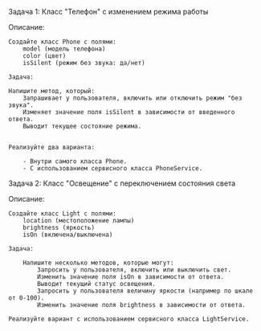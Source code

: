 Задача 1:
Класс "Телефон" с изменением режима работы

Описание:

    Создайте класс Phone с полями:
        model (модель телефона)
        color (цвет)
        isSilent (режим без звука: да/нет)

    Задача:

    Напишите метод, который:
        Запрашивает у пользователя, включить или отключить режим "без звука".
        Изменяет значение поля isSilent в зависимости от введенного ответа.
        Выводит текущее состояние режима.


    Реализуйте два варианта:

        - Внутри самого класса Phone.
        - С использованием сервисного класса PhoneService.


Задача 2:
Класс "Освещение" с переключением состояния света

Описание:

    Создайте класс Light с полями:
        location (местоположение лампы)
        brightness (яркость)
        isOn (включена/выключена)

    Задача:

        Напишите несколько методов, которые могут:
            Запросить у пользователя, включить или выключить свет.
            Изменить значение поля isOn в зависимости от ответа.
            Выводит текущий статус освещения.
            Запросить у пользователя величину яркости (например по шкале от 0-100).
            Изменить значение поля brightness в зависимости от ответа.

    Реализуйте вариант с использованием сервисного класса LightService.
